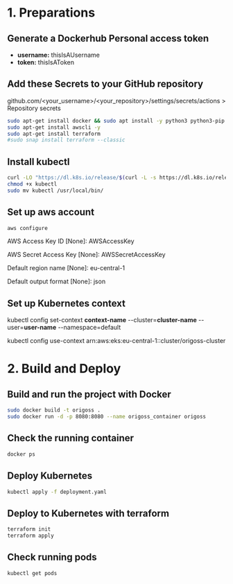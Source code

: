 # 1. Preparations
## Generate a Dockerhub Personal access token
- **username:** thisIsAUsername
- **token:** thisIsAToken

## Add these Secrets to your GitHub repository
github.com/<your_username>/<your_repository>/settings/secrets/actions > Repository secrets

```bash
sudo apt-get install docker && sudo apt install -y python3 python3-pip
sudo apt-get install awscli -y
sudo apt-get install terraform 
#sudo snap install terraform --classic
```

## Install kubectl
```bash
curl -LO "https://dl.k8s.io/release/$(curl -L -s https://dl.k8s.io/release/stable.txt)/bin/linux/amd64/kubectl"
chmod +x kubectl
sudo mv kubectl /usr/local/bin/
```

## Set up aws account
```bash
aws configure
```

AWS Access Key ID [None]: AWSAccessKey

AWS Secret Access Key [None]: AWSSecretAccessKey

Default region name [None]: eu-central-1

Default output format [None]: json

## Set up Kubernetes context

kubectl config set-context **context-name** --cluster=**cluster-name** --user=**user-name** --namespace=default

kubectl config use-context arn:aws:eks:eu-central-1:<numbers>:cluster/origoss-cluster


# 2. Build and Deploy

## Build and run the project with Docker
```bash
sudo docker build -t origoss .
sudo docker run -d -p 8080:8080 --name origoss_container origoss
```

## Check the running container
```bash
docker ps
```

## Deploy Kubernetes
```bash
kubectl apply -f deployment.yaml
```

## Deploy to Kubernetes with terraform

```bash
terraform init
terraform apply
```

## Check running pods
```bash
kubectl get pods
```